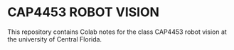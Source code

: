 # CAP4453 ROBOT VISION

This repository contains Colab notes for the class CAP4453 robot vision at the university of Central Florida.

